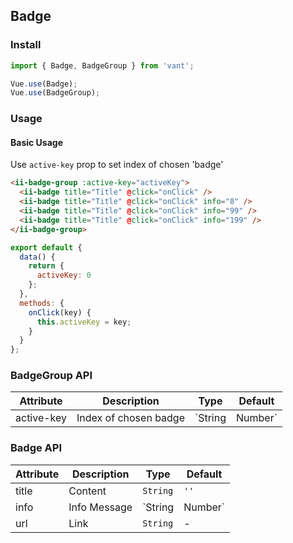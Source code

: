 ## Badge

### Install
``` javascript
import { Badge, BadgeGroup } from 'vant';

Vue.use(Badge);
Vue.use(BadgeGroup);
```

### Usage

#### Basic Usage
Use `active-key` prop to set index of chosen 'badge'

```html
<ii-badge-group :active-key="activeKey">
  <ii-badge title="Title" @click="onClick" />
  <ii-badge title="Title" @click="onClick" info="8" />
  <ii-badge title="Title" @click="onClick" info="99" />
  <ii-badge title="Title" @click="onClick" info="199" />
</ii-badge-group>
```

``` javascript
export default {
  data() {
    return {
      activeKey: 0
    };
  },
  methods: {
    onClick(key) {
      this.activeKey = key;
    }
  }
};
```

### BadgeGroup API

| Attribute | Description | Type | Default |
|-----------|-----------|-----------|-------------|
| active-key | Index of chosen badge | `String | Number` | `0` |

### Badge API
| Attribute | Description | Type | Default |
|-----------|-----------|-----------|-------------|
| title | Content | `String` | `''` |
| info | Info Message | `String | Number` | `''` |
| url | Link | `String` | - |
